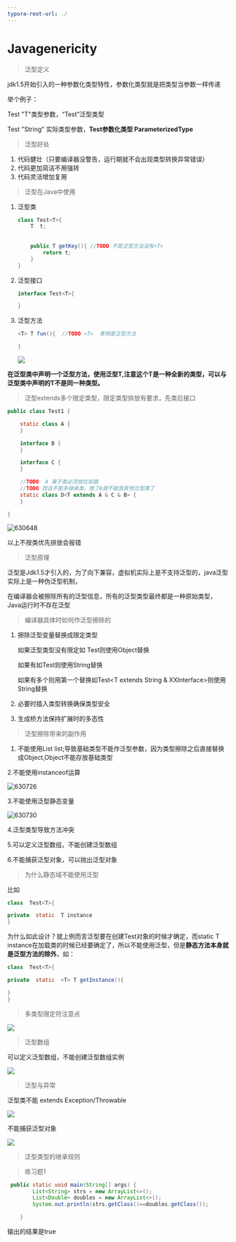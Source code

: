 ```yaml
---
typora-root-url: ./
---
```


# Javagenericity
> 泛型定义

jdk1.5开始引入的一种参数化类型特性，参数化类型就是把类型当参数一样传递

举个例子：

Test<T>  "T"类型参数，“Test<T>”泛型类型

Test<String>  "String" 实际类型参数，**Test<String>参数化类型 ParameterizedType**



> 泛型好处

1. 代码健壮（只要编译器没警告，运行期就不会出现类型转换异常错误）
2. 代码更加简洁不用强转
3. 代码灵活增加复用



> 泛型在Java中使用

1. 泛型类

   ```java
   class Test<T>{
       T  t;
       
       
       public T getKey(){ //TODO 不是泛型方法没有<T>
           return t;
       }
   }
   ```

   

2. 泛型接口

   ```java
   interface Test<T>{
   
   }
   ```

   

3. 泛型方法

   ```java
   <T> T fun(){  //TODO <T>  表明是泛型方法
   
   }
   ```
   
   ![](image\714639.png)

**在泛型类中声明一个泛型方法，使用泛型T,注意这个T是一种全新的类型，可以与泛型类中声明的T不是同一种类型。**





> 泛型extends多个限定类型，限定类型排放有要求，先类后接口

```java
public class Test1 {

    static class A {
    }

    interface B {
    }

    interface C {
    }

    //TODO  A 属于类必须放在前面
    //TODO 而且不能多继承类，放了A就不能放其他泛型类了
    static class D<T extends A & C & B> {
    }

}

```

![630648](image/630648.png)

以上不按类优先排放会报错



> 泛型原理

泛型是Jdk1.5才引入的，为了向下兼容，虚拟机实际上是不支持泛型的，java泛型实际上是一种伪泛型机制，

在编译器会被擦除所有的泛型信息，所有的泛型类型最终都是一种原始类型，Java运行时不存在泛型



> 编译器具体时如何作泛型擦除的

1. 擦除泛型变量替换成限定类型

   如果泛型类型没有限定如 Test<T>则使用Object替换

   如果有如Test<T extends String>则使用String替换

   如果有多个则用第一个替换如Test<T extends String & XXInterface>则使用String替换

2. 必要时插入类型转换确保类型安全

3. 生成桥方法保持扩展时的多态性



> 泛型擦除带来的副作用

1. 不能使用List<int> list;导致基础类型不能作泛型参数，因为类型擦除之后直接替换成Object,Object不能存放基础类型

2.不能使用instanceof运算

![630726](image/630726.png)

3.不能使用泛型静态变量

![630730](image/630730.png)

4.泛型类型导致方法冲突



5.可以定义泛型数组，不能创建泛型数组



6.不能捕获泛型对象，可以抛出泛型对象





> 为什么静态域不能使用泛型

比如

```java
class  Test<T>{

private  static  T instance
}
```

为什么如此设计？就上例而言泛型要在创建Test对象的时候才确定，而static  T instance在加载类的时候已经要确定了，所以不能使用泛型，但是**静态方法本身就是泛型方法的除外**，如：

```java
class  Test<T>{

private  static  <T> T getInstance(){

}
}
```



> 多类型限定符注意点

![](image\714656.png)

> 泛型数组

可以定义泛型数组，不能创建泛型数组实例

![](image\7142312.png)

> 泛型与异常

泛型类不能 extends Exception/Throwable

![](image\7142315.png)

不能捕获泛型对象

![](image\7142323.png)



> 泛型类型的继承规则





> 练习题1

```java
 public static void main(String[] args) {
        List<String> strs = new ArrayList<>();
        List<Double> doubles = new ArrayList<>();
        System.out.println(strs.getClass()==doubles.getClass());

    }
```

输出的结果是true